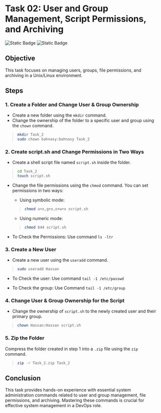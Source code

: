 # **Task 02: User and Group Management, Script Permissions, and Archiving**

![Static Badge](https://img.shields.io/badge/build-Ubuntu-brightgreen?style=flat&logo=ubuntu&label=Linux&labelColor=Orange&color=red) ![Static Badge](https://img.shields.io/badge/Linux-Task01-Orange?style=flat&label=DevOps&labelColor=blue&color=gray)

## **Objective**

This task focuses on managing users, groups, file permissions, and archiving in a Unix/Linux environment.

## **Steps**

### 1. Create a Folder and Change User & Group Ownership

- Create a new folder using the `mkdir` command.
- Change the ownership of the folder to a specific user and group using the `chown` command.
> ```bash
> mkdir Task_2
> sudo chown bahnasy:bahnasy Task_2
> ```

### 2. Create script.sh and Change Permissions in Two Ways

- Create a shell script file named `script.sh` inside the folder.

> ```bash
> cd Task_2
> touch script.sh
> ```

- Change the file permissions using the `chmod` command. You can set permissions in two ways:
    - Using symbolic mode:
    > ```bash
    > chmod u+x,g+x,o+w+x script.sh
    > ```

    - Using numeric mode:
    > ```bash
    > chmod 644 script.sh
    > ```

- To Check the Permissions: Use command `ls -ltr`

### 3. Create a New User

- Create a new user using the `useradd` command.
> ```bash
> sudo useradd Hassan
> ```

- To Check the user: Use command `tail -1 /etc/passwd`

- To Check the group: Use Command `tail -1 /etc/group`

### 4. Change User & Group Ownership for the Script

- Change the ownership of `script.sh` to the newly created user and their primary group.
> ```bash
> chown Hassan:Hassan script.sh
> ```

### 5. Zip the Folder
Compress the folder created in step 1 into a `.zip` file using the `zip` command.
> ```bash
> zip -r Task_2.zip Task_2
> ```

## **Conclusion**

This task provides hands-on experience with essential system administration commands related to user and group management, file permissions, and archiving. Mastering these commands is crucial for effective system management in a DevOps role.